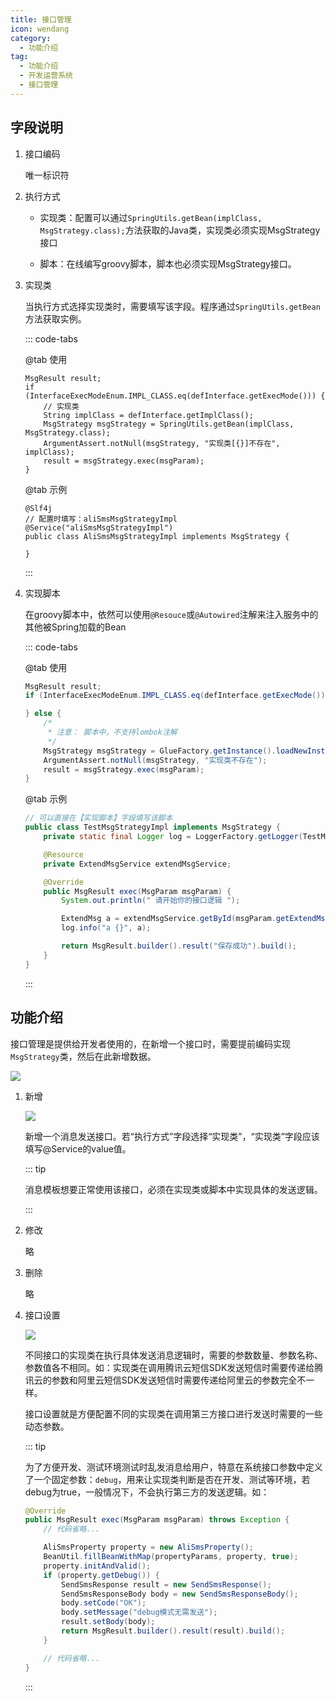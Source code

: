 ```yaml
---
title: 接口管理
icon: wendang
category:
  - 功能介绍
tag:
  - 功能介绍
  - 开发运营系统
  - 接口管理
---
```


<!-- @include: ./消息管理总览.snippet.md -->

## 字段说明

1. 接口编码

   唯一标识符

2. 执行方式

   - 实现类：配置可以通过`SpringUtils.getBean(implClass, MsgStrategy.class);`方法获取的Java类，实现类必须实现MsgStrategy接口

   - 脚本：在线编写groovy脚本，脚本也必须实现MsgStrategy接口。

3. 实现类

   当执行方式选择实现类时，需要填写该字段。程序通过`SpringUtils.getBean`方法获取实例。

   ::: code-tabs

   @tab 使用

   ```java{5}
   MsgResult result;
   if (InterfaceExecModeEnum.IMPL_CLASS.eq(defInterface.getExecMode())) {
       // 实现类
       String implClass = defInterface.getImplClass();
       MsgStrategy msgStrategy = SpringUtils.getBean(implClass, MsgStrategy.class);
       ArgumentAssert.notNull(msgStrategy, "实现类[{}]不存在", implClass);
       result = msgStrategy.exec(msgParam);
   }
   ```

   @tab  示例

   ```java{3}
   @Slf4j
   // 配置时填写：aliSmsMsgStrategyImpl
   @Service("aliSmsMsgStrategyImpl")
   public class AliSmsMsgStrategyImpl implements MsgStrategy {
     
   }
   ```

   :::

4. 实现脚本

   在groovy脚本中，依然可以使用`@Resouce`或`@Autowired`注解来注入服务中的其他被Spring加载的Bean

   ::: code-tabs

   @tab 使用

     ```java
     MsgResult result;
     if (InterfaceExecModeEnum.IMPL_CLASS.eq(defInterface.getExecMode())) {
     
     } else {
         /*
          * 注意： 脚本中，不支持lombok注解
          */
         MsgStrategy msgStrategy = GlueFactory.getInstance().loadNewInstance(defInterface.getScript());
         ArgumentAssert.notNull(msgStrategy, "实现类不存在");
         result = msgStrategy.exec(msgParam);
     }
     ```

   @tab 示例

   ```java
   // 可以直接在【实现脚本】字段填写该脚本
   public class TestMsgStrategyImpl implements MsgStrategy {
       private static final Logger log = LoggerFactory.getLogger(TestMsgStrategyImpl.class);
   
       @Resource
       private ExtendMsgService extendMsgService;
   
       @Override
       public MsgResult exec(MsgParam msgParam) {
           System.out.println(" 请开始你的接口逻辑 ");
   
           ExtendMsg a = extendMsgService.getById(msgParam.getExtendMsg().getId());
           log.info("a {}", a);
   
           return MsgResult.builder().result("保存成功").build();
       }
   }
   ```

   

   :::

## 功能介绍

接口管理是提供给开发者使用的，在新增一个接口时，需要提前编码实现`MsgStrategy`类，然后在此新增数据。

![](/images/intro/开发运营平台_接口管理.png)

1. 新增

   ![](/images/intro/开发运营平台_接口管理_新增.png)

   新增一个消息发送接口。若“执行方式”字段选择“实现类”，“实现类”字段应该填写@Service的value值。

   ::: tip

   消息模板想要正常使用该接口，必须在实现类或脚本中实现具体的发送逻辑。

   :::

2. 修改

   略

3. 删除

   略

4. 接口设置

   ![](/images/intro/开发运营平台_接口管理_接口设置.png)

   不同接口的实现类在执行具体发送消息逻辑时，需要的参数数量、参数名称、参数值各不相同。如：实现类在调用腾讯云短信SDK发送短信时需要传递给腾讯云的参数和阿里云短信SDK发送短信时需要传递给阿里云的参数完全不一样。
   
   接口设置就是方便配置不同的实现类在调用第三方接口进行发送时需要的一些动态参数。
   
   ::: tip
   
   为了方便开发、测试环境测试时乱发消息给用户，特意在系统接口参数中定义了一个固定参数：`debug`，用来让实现类判断是否在开发、测试等环境，若debug为true，一般情况下，不会执行第三方的发送逻辑。如：
   
   ```java
   @Override
   public MsgResult exec(MsgParam msgParam) throws Exception {
       // 代码省略...
   
       AliSmsProperty property = new AliSmsProperty();
       BeanUtil.fillBeanWithMap(propertyParams, property, true);
       property.initAndValid();
       if (property.getDebug()) {
           SendSmsResponse result = new SendSmsResponse();
           SendSmsResponseBody body = new SendSmsResponseBody();
           body.setCode("OK");
           body.setMessage("debug模式无需发送");
           result.setBody(body);
           return MsgResult.builder().result(result).build();
       }
   
       // 代码省略...
   }
   ```
   
   
   
   
   
   :::
